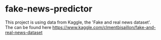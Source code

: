 # fake-news-predictor

This project is using data from Kaggle, the 'Fake and real news dataset'. The can be found here https://www.kaggle.com/clmentbisaillon/fake-and-real-news-dataset

